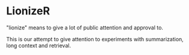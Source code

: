 # LionizeR

"lionize" means to give a lot of public attention and approval to.

This is our attempt to give attention to experiments with summarization, long context and retrieval.
